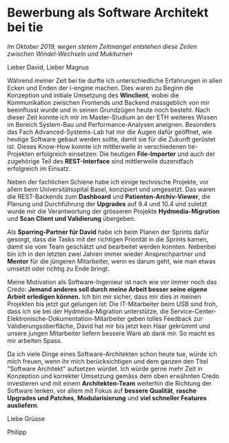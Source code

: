 Bewerbung als Software Architekt bei tie
========================================

*Im Oktober 2019, wegen stetem Zeitmangel entstehen diese Zeilen zwischen Windel-Wechseln und Mukiturnen*

Lieber David, Lieber Magnus

Während meiner Zeit bei tie durfte ich unterschiedliche Erfahrungen in allen Ecken und Enden der i-engine machen. Dies waren zu Beginn die Konzeption und initiale Umsetzung des **Winclient**, wobei die Kommunikation zwischen Frontends und Backend massgeblich von mir beeinflusst wurde und in seinen Grundzügen heute noch besteht. Nach dieser Zeit konnte ich mir im Master-Studium an der ETH weiteres Wissen im Bereich System-Bau und Performance-Analysen aneignen. Besonders das Fach Advanced-Systems-Lab hat mir die Augen dafür geöffnet, wie heutige Software gebaut werden sollte, damit sie für die Zukunft gerüstet ist. Dieses Know-How konnte ich mittlerweile in verschiedenen tie-Projekten erfolgreich einsetzen: Die heutigen **File-Importer** und auch der zugehörige Teil des **REST-Interface** sind mittlerweile duzendfach erfolgreich im Einsatz.

Neben der fachlichen Schiene habe ich einige technische Projekte, vor allem beim Universitätsspital Basel, konzipiert und umgesetzt. Das waren die REST-Backends zum **Dashboard** und **Patienten-Archiv-Viewer**, die Planung und Durchführung der **Upgrades** auf 9.4 und 10.4 und zuletzt wurde mir die Verantwortung der grösseren Projekte **Hydmedia-Migration** und **Scan Client und Validierung** übergeben. 

Als **Sparring-Partner für David** habe ich beim Planen der Sprints dafür gesorgt, dass die Tasks mit der richtigen Priorität in die Sprints kamen, damit sie vom Team geschätzt und bearbeitet werden konnten. Nebenbei bin ich in den letzten zwei Jahren immer wieder Ansprechpartner und **Mentor** für die jüngeren Mitarbeiter, wenn es darum geht, wie man etwas umsetzt oder richtig zu Ende bringt.

Meine Motivation als Software-Ingenieur ist nach wie vor immer noch das Credo: **Jemand anderes soll durch meine Arbeit besser seine eigene Arbeit erledigen können.** Ich bin mir sicher, dass mir dies in meinen Projekten bis jetzt gut gelungen ist: Die IT-Mitarbeiter beim USB sind froh, dass ich sie bei der Hydmedia-Migration unterstütze, die Service-Center-Elektronische-Dokumentation-Mitarbeiter geben tolles Feedback zur Validierungsoberfläche, David hat mir bis jetzt kein Haar gekrümmt und unsere jungen Mitarbeiter liefern bessere Ware ab dank mir. So macht es mir arbeiten Spass.

Da ich viele Dinge eines Software-Architekten schon heute tue, würde ich mich freuen, wenn ihr mich berücksichtigen und dem ganzen den Titel "Software Architekt" aufsetzen würdet. Ich würde gerne mehr Zeit in Konzeption und korrekter Umsetzung gemäss dem oben erwähnten Credo investieren und mit einem **Architekten-Team** weiterhin die Richtung der Software lenken, vor allem mit Fokus auf **bessere Qualität**, **rasche Upgrades und Patches**, **Modularisierung** und **viel schneller Features ausliefern**.

Liebe Grüsse

Philipp

